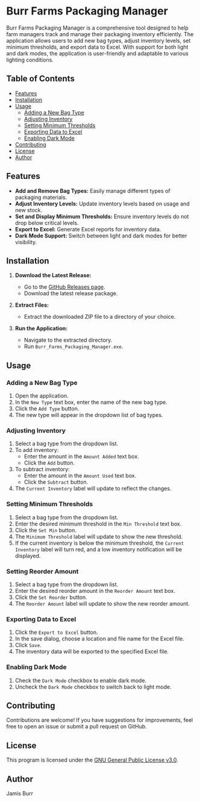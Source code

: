 # Burr Farms Packaging Manager

Burr Farms Packaging Manager is a comprehensive tool designed to help farm managers track and manage their packaging inventory efficiently. The application allows users to add new bag types, adjust inventory levels, set minimum thresholds, and export data to Excel. With support for both light and dark modes, the application is user-friendly and adaptable to various lighting conditions.

## Table of Contents
- [Features](#features)
- [Installation](#installation)
- [Usage](#usage)
  - [Adding a New Bag Type](#adding-a-new-bag-type)
  - [Adjusting Inventory](#adjusting-inventory)
  - [Setting Minimum Thresholds](#setting-minimum-thresholds)
  - [Exporting Data to Excel](#exporting-data-to-excel)
  - [Enabling Dark Mode](#enabling-dark-mode)
- [Contributing](#contributing)
- [License](#license)
- [Author](#author)

## Features
- **Add and Remove Bag Types:** Easily manage different types of packaging materials.
- **Adjust Inventory Levels:** Update inventory levels based on usage and new stock.
- **Set and Display Minimum Thresholds:** Ensure inventory levels do not drop below critical levels.
- **Export to Excel:** Generate Excel reports for inventory data.
- **Dark Mode Support:** Switch between light and dark modes for better visibility.

## Installation
1. **Download the Latest Release:**
   - Go to the [GitHub Releases page](https://github.com/yourusername/Burr_Farms_Packaging_Manager/releases).
   - Download the latest release package.

2. **Extract Files:**
   - Extract the downloaded ZIP file to a directory of your choice.

3. **Run the Application:**
   - Navigate to the extracted directory.
   - Run `Burr_Farms_Packaging_Manager.exe`.

## Usage

### Adding a New Bag Type
1. Open the application.
2. In the `New Type` text box, enter the name of the new bag type.
3. Click the `Add Type` button.
4. The new type will appear in the dropdown list of bag types.

### Adjusting Inventory
1. Select a bag type from the dropdown list.
2. To add inventory:
   - Enter the amount in the `Amount Added` text box.
   - Click the `Add` button.
3. To subtract inventory:
   - Enter the amount in the `Amount Used` text box.
   - Click the `Subtract` button.
4. The `Current Inventory` label will update to reflect the changes.

### Setting Minimum Thresholds
1. Select a bag type from the dropdown list.
2. Enter the desired minimum threshold in the `Min Threshold` text box.
3. Click the `Set Min` button.
4. The `Minimum Threshold` label will update to show the new threshold.
5. If the current inventory is below the minimum threshold, the `Current Inventory` label will turn red, and a low inventory notification will be displayed.

### Setting Reorder Amount
1. Select a bag type from the dropdown list.
2. Enter the desired reorder amount in the `Reorder Amount` text box.
3. Click the `Set Reorder` button.
4. The `Reorder Amount` label will update to show the new reorder amount.

### Exporting Data to Excel
1. Click the `Export to Excel` button.
2. In the save dialog, choose a location and file name for the Excel file.
3. Click `Save`.
4. The inventory data will be exported to the specified Excel file.

### Enabling Dark Mode
1. Check the `Dark Mode` checkbox to enable dark mode.
2. Uncheck the `Dark Mode` checkbox to switch back to light mode.

## Contributing
Contributions are welcome! If you have suggestions for improvements, feel free to open an issue or submit a pull request on GitHub.

## License
This program is licensed under the [GNU General Public License v3.0](LICENSE).

## Author
Jamis Burr
